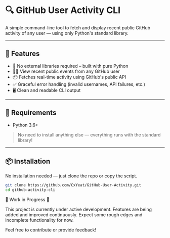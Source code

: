 # 🔍 GitHub User Activity CLI

A simple command-line tool to fetch and display recent public GitHub activity of any user — using only Python's standard library.

---

## 🚀 Features

- 🔧 No external libraries required – built with pure Python
- 🧑‍💻 View recent public events from any GitHub user
- 📦 Fetches real-time activity using GitHub's public API
- ✅ Graceful error handling (invalid usernames, API failures, etc.)
- 🖥️ Clean and readable CLI output

---

## 🧰 Requirements

- Python 3.6+

> No need to install anything else — everything runs with the standard library!

---

## 📦 Installation

No installation needed — just clone the repo or copy the script.

```bash
git clone https://github.com/CxYeat/GitHub-User-Activity.git
cd github-activity-cli
```

🚧 Work in Progress 🚧

This project is currently under active development.
Features are being added and improved continuously.
Expect some rough edges and incomplete functionality for now.

Feel free to contribute or provide feedback!
